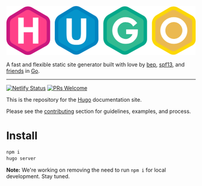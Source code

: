 <a href="https://gohugo.io/"><img src="https://raw.githubusercontent.com/gohugoio/gohugoioTheme/master/static/images/hugo-logo-wide.svg?sanitize=true" alt="Hugo" width="565"></a>

A fast and flexible static site generator built with love by [bep][], [spf13][], and [friends][] in [Go][].

---

[![Netlify Status](https://api.netlify.com/api/v1/badges/e0dbbfc7-34f1-4393-a679-c16e80162705/deploy-status)](https://app.netlify.com/sites/gohugoio/deploys)
[![PRs Welcome](https://img.shields.io/badge/PRs-welcome-brightgreen.svg?style=flat-square)](https://gohugo.io/contribute/documentation/)

This is the repository for the [Hugo](https://github.com/gohugoio/hugo) documentation site.

Please see the [contributing][] section for guidelines, examples, and process.

[bep]: https://github.com/bep
[spf13]: https://github.com/spf13
[friends]: https://github.com/gohugoio/hugo/graphs/contributors
[go]: https://go.dev/
[contributing]: /docs/contribute/documentation/

# Install

```sh
npm i
hugo server
```

**Note:** We're working on removing the need to run `npm i` for local development. Stay tuned.
